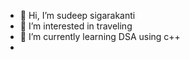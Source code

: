 - 👋 Hi, I’m sudeep sigarakanti
- 👀 I’m interested in traveling
- 🌱 I’m currently learning DSA using c++
- 
<!---
sudeepsigarakanti/sudeepsigarakanti is a ✨ special ✨ repository because its `README.md` (this file) appears on your GitHub profile.
You can click the Preview link to take a look at your changes.
--->
